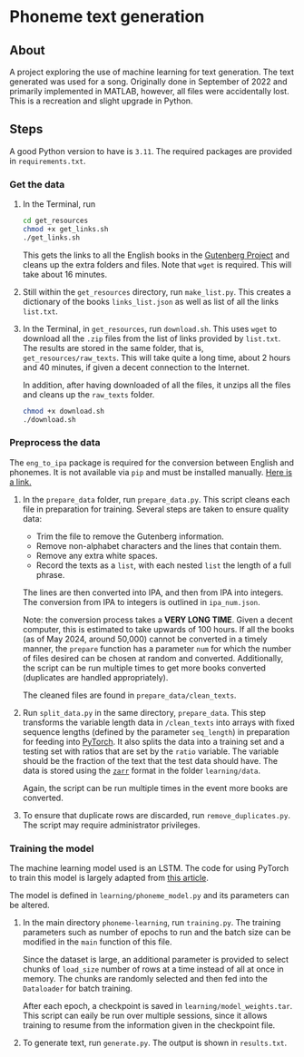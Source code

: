 
# Phoneme text generation

## About

A project exploring the use of machine learning for text generation.
The text generated was used for a song.
Originally done in September of 2022 and primarily implemented in MATLAB, however, all files were accidentally lost.
This is a recreation and slight upgrade in Python.

## Steps

A good Python version to have is `3.11`.
The required packages are provided in `requirements.txt`.

### Get the data

1. In the Terminal, run

    ```bash
    cd get_resources
    chmod +x get_links.sh
    ./get_links.sh
    ```

   This gets the links to all the English books in the [Gutenberg Project](https://www.gutenberg.org/) and cleans up the extra folders and files.
   Note that `wget` is required.
   This will take about 16 minutes.

2. Still within the `get_resources` directory, run `make_list.py`.
   This creates a dictionary of the books `links_list.json` as well as list of all the links `list.txt`.

3. In the Terminal, in `get_resources`, run `download.sh`.
   This uses `wget` to download all the `.zip` files from the list of links provided by `list.txt`.
   The results are stored in the same folder, that is, `get_resources/raw_texts`.
   This will take quite a long time, about 2 hours and 40 minutes, if given a decent connection to the Internet.

   In addition, after having downloaded of all the files, it unzips all the files and cleans up the `raw_texts` folder.

    ```bash
    chmod +x download.sh
    ./download.sh
    ```

### Preprocess the data

The `eng_to_ipa` package is required for the conversion between English and phonemes.
It is not available via `pip` and must be installed manually.
[Here is a link.](https://github.com/mphilli/English-to-IPA)

1. In the `prepare_data` folder, run `prepare_data.py`.
   This script cleans each file in preparation for training.
   Several steps are taken to ensure quality data:
   - Trim the file to remove the Gutenberg information.
   - Remove non-alphabet characters and the lines that contain them.
   - Remove any extra white spaces.
   - Record the texts as a `list`, with each nested `list` the length of a full phrase.

   The lines are then converted into IPA, and then from IPA into integers.
   The conversion from IPA to integers is outlined in `ipa_num.json`.

   Note: the conversion process takes a **VERY LONG TIME**.
   Given a decent computer, this is estimated to take upwards of 100 hours.
   If all the books (as of May 2024, around 50,000) cannot be converted in a timely manner, the `prepare` function has a parameter `num` for which the number of files desired can be chosen at random and converted.
   Additionally, the script can be run multiple times to get more books converted (duplicates are handled appropriately).

   The cleaned files are found in `prepare_data/clean_texts`.

2. Run `split_data.py` in the same directory, `prepare_data`.
   This step transforms the variable length data in `/clean_texts` into arrays with fixed sequence lengths (defined by the parameter `seq_length`) in preparation for feeding into [PyTorch](https://pytorch.org/).
   It also splits the data into a training set and a testing set with ratios that are set by the `ratio` variable.
   The variable should be the fraction of the text that the test data should have.
   The data is stored using the [`zarr`](https://zarr.readthedocs.io/en/stable/index.html) format in the folder `learning/data`.

   Again, the script can be run multiple times in the event more books are converted.

3. To ensure that duplicate rows are discarded, run `remove_duplicates.py`.
   The script may require administrator privileges.

### Training the model

The machine learning model used is an LSTM.
The code for using PyTorch to train this model is largely adapted from [this article](https://machinelearningmastery.com/text-generation-with-lstm-in-pytorch/).

The model is defined in `learning/phoneme_model.py` and its parameters can be altered.

1. In the main directory `phoneme-learning`, run `training.py`.
   The training parameters such as number of epochs to run and the batch size can be modified in the `main` function of this file.

   Since the dataset is large, an additional parameter is provided to select chunks of `load_size` number of rows at a time instead of all at once in memory.
   The chunks are randomly selected and then fed into the `Dataloader` for batch training.

   After each epoch, a checkpoint is saved in `learning/model_weights.tar`.
   This script can eaily be run over multiple sessions, since it allows training to resume from the information given in the checkpoint file.

2. To generate text, run `generate.py`.
   The output is shown in `results.txt`.
